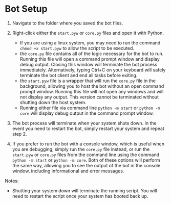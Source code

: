 # Bot Setup
1. Navigate to the folder where you saved the bot files.

2. Right-click either the `start.pyw` or `core.py` files and open it with Python.
	- If you are using a linux system, you may need to run the command `chmod +x start.pyw` to
	allow the script to be executed.
	- the `core.py` file contains all of the logic necessary for the bot to run. Running this file
	will open a command prompt window and display debug output. Closing this window will terminate
	the bot process immediately. Alternatively, typing Ctrl+C on your keyboard will safely terminate
	the bot client and end all tasks before exiting.
	- the `start.pyw` file is a wrapper that will run the `core.py` file in the background,
	allowing you to host the bot without an open command prompt window. Running this file
	will not open any windows and will not display any output. This version cannot be terminated
	without shutting down the host system.
	- Running either file via command line `python -m start` or `python -m core` will display
	debug output in the command prompt window.

2. The bot process will terminate when your system shuts down. In the event you need to restart the bot,
	simply restart your system and repeat step 2.

3. If you prefer to run the bot with a console window, which is useful when you are debugging,
	simply run the `core.py` file instead, or run the `start.pyw` or `core.py` files from the command line
	using the command `python -m start` or `python -m core`. Both of these options will perform the same way,
	allowing you to see the output of the bot in the console window, including informational and error messages.

Notes:
* Shutting your system down will terminate the running script. You will need to restart the
	script once your system has booted back up.
